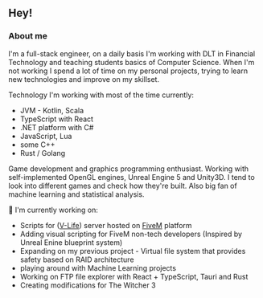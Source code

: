 ## Hey!
### About me
I'm a full-stack engineer, on a daily basis I'm working with DLT in Financial Technology and teaching students basics of Computer Science. When I'm not working I spend a lot of time on my personal projects, trying to learn new technologies and improve on my skillset.

Technology I'm working with most of the time currently:
  - JVM - Kotlin, Scala
  - TypeScript with React
  - .NET platform with C#
  - JavaScript, Lua
  - some C++
  - Rust / Golang

Game development and graphics programming enthusiast. Working with self-implemented OpenGL engines, Unreal Engine 5 and Unity3D. 
I tend to look into different games and check how they're built.
Also big fan of machine learning and statistical analysis.

🔭 I'm currently working on:
  - Scripts for ([V-Life](https://v-life.pl/)) server hosted on [FiveM](https://fivem.net/) platform
  - Adding visual scripting for FiveM non-tech developers (Inspired by Unreal Enine blueprint system)
  - Expanding on my previous project - Virtual file system that provides safety based on RAID architecture
  - playing around with Machine Learning projects
  - Working on FTP file explorer with React + TypeScript, Tauri and Rust
  - Creating modifications for The Witcher 3

<!--
**dntAtMe/dntAtMe** is a ✨ _special_ ✨ repository because its `README.md` (this file) appears on your GitHub profile.

Here are some ideas to get you started:

- 🔭 I’m currently working on ...
- 🌱 I’m currently learning ...
- 👯 I’m looking to collaborate on ...
- 🤔 I’m looking for help with ...
- 💬 Ask me about ...

- 😄 Pronouns: ...
- ⚡ Fun fact: ...
-->
